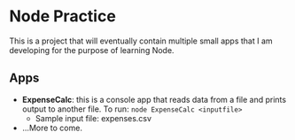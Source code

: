 # Node Practice

This is a project that will eventually contain multiple small apps that I am developing for the purpose of learning Node.

## Apps

* **ExpenseCalc**: this is a console app that reads data from a file and prints output to another file. To run: `node ExpenseCalc <inputfile>`
  * Sample input file: expenses.csv
* ...More to come.
